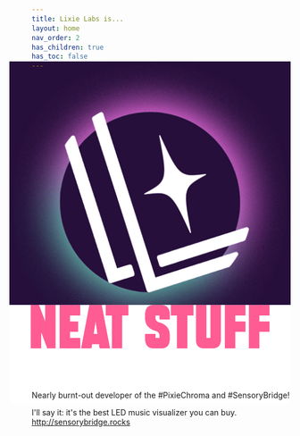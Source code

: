 ```yaml
---
title: Lixie Labs is...
layout: home
nav_order: 2
has_children: true
has_toc: false
---
```


<img class="lixie-logo-small" src="https://github.com/connornishijima/lixie_labs_site/blob/main/img/logo_large.jpg?raw=true" style="margin-top: -30px; margin-left: -40px; margin-bottom: -40px;">

<img class="lixie-logo-text" src="https://github.com/connornishijima/lixie_labs_site/blob/main/img/logo_text.png?raw=true" style="margin-top: -30px; margin-left: -40px; margin-bottom: -40px;">

Nearly burnt-out developer of the #PixieChroma and #SensoryBridge!

I'll say it: it's the best LED music visualizer you can buy.
http://sensorybridge.rocks
